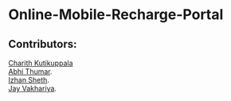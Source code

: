 # Online-Mobile-Recharge-Portal


## Contributors:

[Charith Kutikuppala](https://github.com/itsmeck24)  
[Abhi Thumar](https://github.com/AbhiThumar).    
[Izhan Sheth](https://github.com/Izhansheth).        
[Jay Vakhariya]().   



